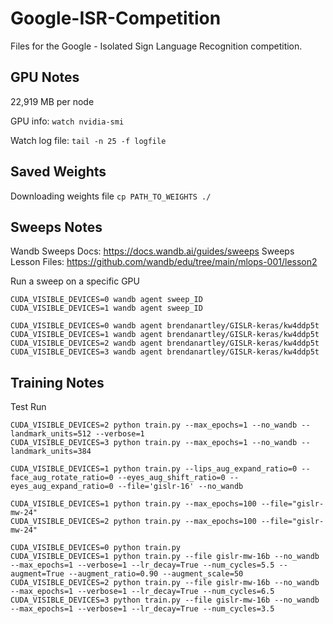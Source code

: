 # Google-ISR-Competition

Files for the Google - Isolated Sign Language Recognition competition.

## GPU Notes

22,919 MB per node

GPU info: `watch nvidia-smi`

Watch log file: `tail -n 25 -f logfile`

## Saved Weights

Downloading weights file
`cp PATH_TO_WEIGHTS ./`


## Sweeps Notes

Wandb Sweeps Docs: https://docs.wandb.ai/guides/sweeps
Sweeps Lesson Files: https://github.com/wandb/edu/tree/main/mlops-001/lesson2

Run a sweep on a specific GPU
```
CUDA_VISIBLE_DEVICES=0 wandb agent sweep_ID
CUDA_VISIBLE_DEVICES=1 wandb agent sweep_ID

CUDA_VISIBLE_DEVICES=0 wandb agent brendanartley/GISLR-keras/kw4ddp5t
CUDA_VISIBLE_DEVICES=1 wandb agent brendanartley/GISLR-keras/kw4ddp5t
CUDA_VISIBLE_DEVICES=2 wandb agent brendanartley/GISLR-keras/kw4ddp5t
CUDA_VISIBLE_DEVICES=3 wandb agent brendanartley/GISLR-keras/kw4ddp5t
```

## Training Notes

Test Run
```
CUDA_VISIBLE_DEVICES=2 python train.py --max_epochs=1 --no_wandb --landmark_units=512 --verbose=1
CUDA_VISIBLE_DEVICES=3 python train.py --max_epochs=1 --no_wandb --landmark_units=384

CUDA_VISIBLE_DEVICES=1 python train.py --lips_aug_expand_ratio=0 --face_aug_rotate_ratio=0 --eyes_aug_shift_ratio=0 --eyes_aug_expand_ratio=0 --file='gislr-16' --no_wandb

CUDA_VISIBLE_DEVICES=1 python train.py --max_epochs=100 --file="gislr-mw-24"
CUDA_VISIBLE_DEVICES=2 python train.py --max_epochs=100 --file="gislr-mw-24"

CUDA_VISIBLE_DEVICES=0 python train.py
CUDA_VISIBLE_DEVICES=1 python train.py --file gislr-mw-16b --no_wandb --max_epochs=1 --verbose=1 --lr_decay=True --num_cycles=5.5 --augment=True --augment_ratio=0.90 --augment_scale=50
CUDA_VISIBLE_DEVICES=2 python train.py --file gislr-mw-16b --no_wandb --max_epochs=1 --verbose=1 --lr_decay=True --num_cycles=6.5
CUDA_VISIBLE_DEVICES=3 python train.py --file gislr-mw-16b --no_wandb --max_epochs=1 --verbose=1 --lr_decay=True --num_cycles=3.5
```
